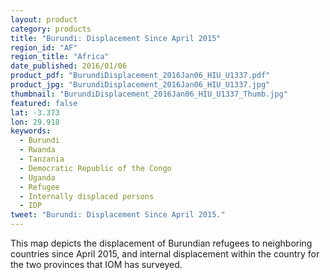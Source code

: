 ```yaml
---
layout: product
category: products
title: "Burundi: Displacement Since April 2015"
region_id: "AF"
region_title: "Africa"
date_published: 2016/01/06
product_pdf: "BurundiDisplacement_2016Jan06_HIU_U1337.pdf"
product_jpg: "BurundiDisplacement_2016Jan06_HIU_U1337.jpg"
thumbnail: "BurundiDisplacement_2016Jan06_HIU_U1337_Thumb.jpg"
featured: false
lat: -3.373
lon: 29.918
keywords:
  - Burundi
  - Rwanda
  - Tanzania
  - Democratic Republic of the Congo
  - Uganda
  - Refugee
  - Internally displaced persons
  - IDP
tweet: "Burundi: Displacement Since April 2015."
---
```

This map depicts the displacement of Burundian refugees to neighboring countries since April 2015, and internal displacement within the country for the two provinces that IOM has surveyed.
